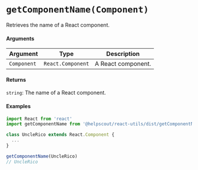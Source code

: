 # `getComponentName(Component)`

Retrieves the name of a React component.

#### Arguments

| Argument    | Type              | Description        |
| ----------- | ----------------- | ------------------ |
| `Component` | `React.Component` | A React component. |

#### Returns

`string`: The name of a React component.

#### Examples

```jsx
import React from 'react'
import getComponentName from '@helpscout/react-utils/dist/getComponentName'

class UncleRico extends React.Component {
  ...
}

getComponentName(UncleRico)
// UncleRico
```
